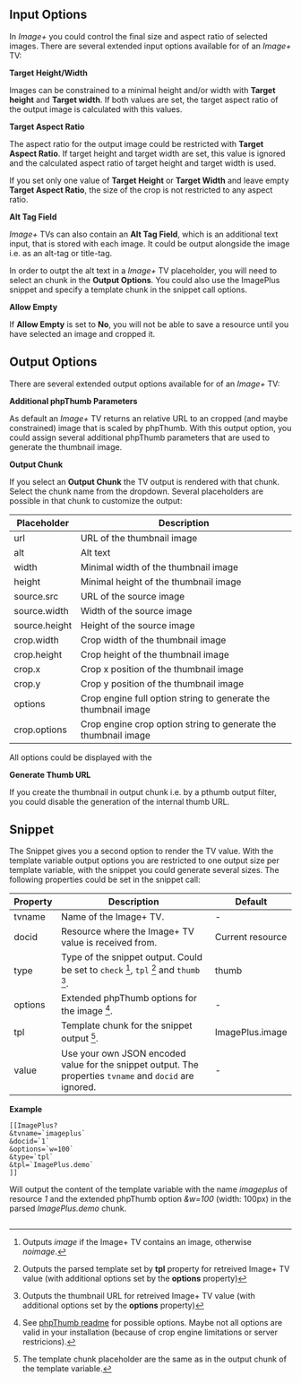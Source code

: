 ## Input Options

In *Image+* you could control the final size and aspect ratio of selected images. There are several extended input 
options available for of an *Image+* TV:

**Target Height/Width**

Images can be constrained to a minimal height and/or width with **Target height** and **Target width**. If both values 
are set, the target aspect ratio of the output image is calculated with this values.

**Target Aspect Ratio**
 
The aspect ratio for the output image could be restricted with **Target Aspect Ratio**. If target height and target 
width are set, this value is ignored and the calculated aspect ratio of target height and target width is used.
 
If you set only one value of **Target Height** or **Target Width** and leave empty **Target Aspect Ratio**, the size of 
the crop is not restricted to any aspect ratio.

**Alt Tag Field**

*Image+* TVs can also contain an **Alt Tag Field**, which is an additional text input, that is stored with each image. 
It could be output alongside the image i.e. as an alt-tag or title-tag.

In order to outpt the alt text in a *Image+* TV placeholder, you will need to select an chunk in the **Output Options**. 
You could also use the ImagePlus snippet and specify a template chunk in the snippet call options.

**Allow Empty**

If **Allow Empty** is set to **No**, you will not be able to save a resource until you have selected an image and 
cropped it.

## Output Options

There are several extended output options available for of an *Image+* TV:

**Additional phpThumb Parameters**

As default an *Image+* TV returns an relative URL to an cropped (and maybe constrained) image that is scaled by 
phpThumb. With this output option, you could assign several additional phpThumb parameters that are used to generate 
the thumbnail image.

**Output Chunk**

If you select an **Output Chunk** the TV output is rendered with that chunk. Select the chunk name from the dropdown. 
Several placeholders are possible in that chunk to customize the output:

Placeholder | Description
------------|------------
url | URL of the thumbnail image
alt | Alt text
width | Minimal width of the thumbnail image
height | Minimal height of the thumbnail image
source.src | URL of the source image
source.width | Width of the source image
source.height | Height of the source image
crop.width | Crop width of the thumbnail image
crop.height | Crop height of the thumbnail image
crop.x | Crop x position of the thumbnail image
crop.y | Crop y position of the thumbnail image
options | Crop engine full option string to generate the thumbnail image
crop.options | Crop engine crop option string to generate the thumbnail image

All options could be displayed with the 

**Generate Thumb URL**

If you create the thumbnail in output chunk i.e. by a pthumb output filter, you could disable the generation of the 
internal thumb URL. 

## Snippet
The Snippet gives you a second option to render the TV value. With the template variable output options you are 
restricted to one output size per template variable, with the snippet you could generate several sizes. The following 
properties could be set in the snippet call:

Property | Description | Default
---------|-------------|--------
tvname | Name of the Image+ TV. | -
docid | Resource where the Image+ TV value is received from. | Current resource
type | Type of the snippet output. Could be set to `check` [^1], `tpl` [^2] and `thumb` [^3]. | thumb
options | Extended phpThumb options for the image [^4]. | -
tpl | Template chunk for the snippet output [^5]. | ImagePlus.image
value | Use your own JSON encoded value for the snippet output. The properties `tvname` and `docid` are ignored. | -

**Example**

```
[[ImagePlus? 
&tvname=`imageplus` 
&docid=`1`
&options=`w=100` 
&type=`tpl` 
&tpl=`ImagePlus.demo`
]]
```

Will output the content of the template variable with the name *imageplus* of resource *1* and the extended phpThumb option *&w=100* (width: 100px) in the parsed *ImagePlus.demo* chunk.

[^1]: Outputs *image* if the Image+ TV contains an image, otherwise *noimage*.
[^2]: Outputs the parsed template set by **tpl** property for retreived Image+ TV value (with additional options set by the **options** property) 
[^3]: Outputs the thumbnail URL for retreived Image+ TV value (with additional options set by the **options** property)
[^4]: See [phpThumb readme](http://phpthumb.sourceforge.net/demo/docs/phpthumb.readme.txt) for possible options. Maybe not all options are valid in your installation (because of crop engine limitations or server restricions).
[^5]: The template chunk placeholder are the same as in the output chunk of the template variable.

<!-- Piwik -->
<script type="text/javascript">
  var _paq = _paq || [];
  _paq.push(['trackPageView']);
  _paq.push(['enableLinkTracking']);
  (function() {
    var u="//piwik.partout.info/";
    _paq.push(['setTrackerUrl', u+'piwik.php']);
    _paq.push(['setSiteId', 13]);
    var d=document, g=d.createElement('script'), s=d.getElementsByTagName('script')[0];
    g.type='text/javascript'; g.async=true; g.defer=true; g.src=u+'piwik.js'; s.parentNode.insertBefore(g,s);
  })();
</script>
<noscript><p><img src="//piwik.partout.info/piwik.php?idsite=13" style="border:0;" alt="" /></p></noscript>
<!-- End Piwik Code -->
